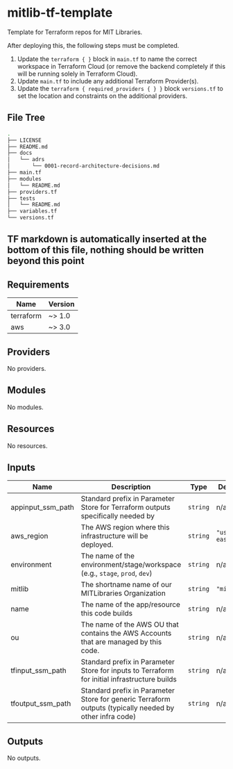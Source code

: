 # mitlib-tf-template

Template for Terraform repos for MIT Libraries.

After deploying this, the following steps must be completed.

1. Update the `terraform { }` block in `main.tf` to name the correct workspace in Terraform Cloud (or remove the backend completely if this will be running solely in Terraform Cloud).
1. Update `main.tf` to include any additional Terraform Provider(s).
1. Update the `terraform { required_providers { } }` block `versions.tf` to set the location and constraints on the additional providers.

## File Tree

```bash
.
├── LICENSE
├── README.md
├── docs
│   └── adrs
│       └── 0001-record-architecture-decisions.md
├── main.tf
├── modules
│   └── README.md
├── providers.tf
├── tests
│   └── README.md
├── variables.tf
└── versions.tf
```

## TF markdown is automatically inserted at the bottom of this file, nothing should be written beyond this point

<!-- BEGIN_TF_DOCS -->
## Requirements

| Name | Version |
|------|---------|
| terraform | ~> 1.0 |
| aws | ~> 3.0 |

## Providers

No providers.

## Modules

No modules.

## Resources

No resources.

## Inputs

| Name | Description | Type | Default | Required |
|------|-------------|------|---------|:--------:|
| appinput\_ssm\_path | Standard prefix in Parameter Store for Terraform outputs specifically needed by <app-name> | `string` | n/a | yes |
| aws\_region | The AWS region where this infrastructure will be deployed. | `string` | `"us-east-1"` | no |
| environment | The name of the environment/stage/workspace (e.g., `stage`, `prod`, `dev`) | `string` | n/a | yes |
| mitlib | The shortname name of our MITLibraries Organization | `string` | `"mitlib"` | no |
| name | The name of the app/resource this code builds | `string` | n/a | yes |
| ou | The name of the AWS OU that contains the AWS Accounts that are managed by this code. | `string` | n/a | yes |
| tfinput\_ssm\_path | Standard prefix in Parameter Store for inputs to Terraform for initial infrastructure builds | `string` | n/a | yes |
| tfoutput\_ssm\_path | Standard prefix in Parameter Store for generic Terraform outputs (typically needed by other infra code) | `string` | n/a | yes |

## Outputs

No outputs.
<!-- END_TF_DOCS -->